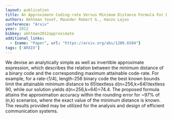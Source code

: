 ```yaml
---
layout: publication
title: An Approximate Coding-rate Versus Minimum Distance Formula For Binary Codes
authors: Akhtman Yosef, Maunder Robert G., Hanzo Lajos
conference: "Arxiv"
year: 2012
bibkey: akhtman2012approximate
additional_links:
  - {name: "Paper", url: "https://arxiv.org/abs/1206.6584"}
tags: ['ARXIV']
---
```

We devise an analytically simple as well as invertible approximate expression, which describes the relation between the minimum distance of a binary code and the corresponding maximum attainable code-rate. For example, for a rate-(1/4), length-256 binary code the best known bounds limit the attainable minimum distance to 65\textless d(n=256,k=64)\textless 90, while our solution yields d(n=256,k=64)=74.4. The proposed formula attains the approximation accuracy within the rounding error for ~97&#37; of (n,k) scenarios, where the exact value of the minimum distance is known. The results provided may be utilized for the analysis and design of efficient communication systems.
